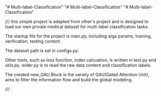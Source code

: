 "# Multi-label-Classification" 
"# Multi-label-Classification" 
"# Multi-label-Classification" 

///
  this simple project is adapted from other's project and is designed to load our own 
  private medical dataset for multi-label classification tasks.

  The startup file for the project is main.py, including args params, training, 
  verification, testing content.

  The dataset path is set in configs.py.
  
  Other tools, such as loss function, index calcuation, is written in test.py and 
  utils.py. wider.py is to read the raw data content and classification labels.

  The created new_GAU Block is the variety of GAU(Gated Attention Unit), aims to 
  filter the information flow and build the global modeling.

///
